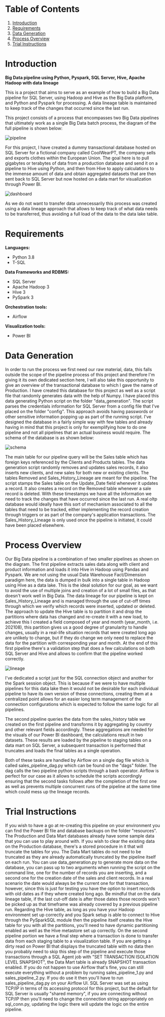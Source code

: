 

# Table of Contents 
1. [Introduction](README.md#Introduction)
2. [Requirements](README.md#Requirements)
3. [Data Generation](README.md#Data%20Generation)
4. [Process Overview](README.md#Process%20Overview)
5. [Trial Instructions](README.md#Trial%20Instructions)



# Introduction
**Big Data pipeline using Python, Pyspark, SQL Server, Hive, Apache Hadoop with data lineage**

This is a project that aims to serve as an example of how to build a Big Data pipeline for SQL Server, using Hadoop and Hive as the Big Data platform, and Python and Pyspark for processing. A data lineage table is maintained to keep track of the changes that occurred since the last run.

This project consists of a process that encompasses two Big Data pipelines that ultimately work as a single Big Data batch process, the diagram of the full pipeline is shown below:

![pipeline](images/pipeline.png)
 
For this project, I have created a dummy transactional database hosted on SQL Server for a fictional company called CoolWearPT, the company sells and exports clothes within the European Union.
The goal here is to pull gigabytes or terabytes of data from a production database and send it on a pipeline to Hive using Python, and then from Hive to apply calculations to the immense amount of data and obtain aggregated datasets that are then sent back to SQL Server but now hosted on a data mart for visualization through Power BI. 

![dashboard](images/dashboard.png)

As we do not want to transfer data unnecessarily this process was created using a data lineage approach that allows to keep track of what data needs to be transferred, thus avoiding a full load of the data to the data lake table.



# Requirements

**Languages:** 
* Python 3.8
* T-SQL

**Data Frameworks and RDBMS:**
* SQL Server
* Apache Hadoop 3
* Hive 3
* PySpark 3

**Orchestration tools:**
* Airflow

**Visualization tools:**
* Power BI



# Data Generation

In order to run the process we first need our raw material, data, this falls outside the scope of the pipeline process of this project and therefore I'm giving it its own dedicated section here, I will also take this opportunity to give an overview of the transactional database to which I gave the name of Production. I have created this database for this project as well as a script file that randomly generates data with the help of Numpy. I have placed this data generating Python script on the folder "data_generation". The script parses the credentials information for SQL Server from a config file that I've placed on the folder "config". This approach avoids having passwords or other sensitive information popping up as part of the running script. I've designed the database in a fairly simple way with few tables and already having in mind that this project is only for exemplifying how to do one pipeline and not all pipelines that an actual business would require. The schema of the database is as shown below:

![schema](images/schema.png)

The main table for our pipeline query will be the Sales table which has foreign keys referenced by the Clients and Products tables. The data generation script randomly removes and updates sales records, it also inserts new clients, and new sales for both new or existing clients. The tables Removed and Sales\_History\_Lineage are meant for the pipeline. The script stamps the Sales table on the Update_Date field whenever it updates a record. It also creates a record on the Removed table whenever a sale record is deleted. With these timestamps we have all the information we need to track the changes that have occurred since the last run. A real oltp database would ideally have this sort of mechanism associated to all the tables that need to be tracked, either implementing the record creation through triggers or as part of the company's application transactions. The Sales\_History\_Lineage is only used once the pipeline is initiated, it could have been placed elsewhere.



# Process Overview

Our Big Data pipeline is a combination of two smaller pipelines as shown on the diagram. The first pipeline extracts sales data along with client and product information and loads it into Hive in Hadoop using Pandas and Pyspark. We are not using the usual Data Warehouse Fact/Dimension paradigm here, the data is dumped in bulk into a single table in Hadoop using Hive as a data lake. This is the ideal solution for our goal, as we want to avoid the use of multiple joins and creation of a lot of small files, as that doesn't work well in Big Data. The data lineage for our pipeline is kept on Sales\_History\_Lineage and is managed through the use of cut-off times through which we verify which records were inserted, updated or deleted. The approach to update the Hive table is to partition it and drop the partitions where data has changed and re-create it with a new load, to achieve this I created a field composed of year and month (year_month, i.e. 202108), this partition gives us a good degree of granularity to handle changes, usually in a real-life situation records that were created long ago are unlikely to change, but if they do change we only need to replace the data for the partition with corresponding year and month. At the end of this first pipeline there's a validation step that does a few calculations on both SQL Server and Hive and allows to confirm that the pipeline worked correctly. 

![lineage](images/lineage.png)

I've dedicated a script just for the SQL connection object and another for the Spark session object. This is because if we were to have multiple pipelines for this data lake then it would not be desirable for each individual pipeline to have its own version of these connections, creating them at a centralized point allows for an easier long term management of the connection configurations which is expected to follow the same logic for all pipelines.

The second pipeline queries the data from the sales_history table we created on the first pipeline and transforms it by aggregating by country and other relevant fields accordingly. These aggregations are needed for the visuals of our Power BI dashboard, the calculations result in two datasets. These results are loaded by the pipeline to staging tables on a data mart on SQL Server, a subsequent transaction is performed that truncates and loads the final tables as a single operation.

Both of these tasks are handled by Airflow on a single dag file which is called sales\_pipeline\_dag.py which can be found on the "dags" folder. The dag calls the two pipeline python scripts through a bash operator. Airflow is perfect for our case as it allows to schedule the scripts accordingly ensuring that the second tasks follows after the completion of the first one as well as prevents multiple concurrent runs of the pipeline at the same time which could mess up the lineage records.



# Trial Instructions

If you wish to have a go at re-creating this pipeline on your environment you can find the Power BI file and database backups on the folder "resources". The Production and Data Mart databases already have some sample data that you can use to play around with. If you wish to clear the existing data on the Production database, there's a stored procedure in it that will truncate the tables for you. The Data Mart tables do not need to be truncated as they are already automatically truncated by the pipeline itself on each run. You can use data\_generation.py to generate more data on the database, you can pass up to two arguments when running the script on the command line, one for the number of records you are inserting, and a second one for the creation date of the sales and client records. In a real scenario the date would always be the current one for that transaction, however, since this is just for testing you have the option to insert records with old dates as if they where created long ago. Be mindful that on the data lineage table, if the last cut-off date is after those dates those records won't be picked up as that timeframe was already covered by a previous pipeline run. Regarding the Hive table, as long as you have your Hadoop environment set up correctly and you Spark setup is able to connect to Hive through the PySparkSQL module then the pipeline itself creates the Hive table for you with all the partitions, you'll need to have dynamic partitioning enabled as well as the Hive metastore set up correctly. On the second pipeline portion we have a final step where a transaction is done to transfer data from each staging table to a visualization table. If you are getting a dirty read on Power BI that displays the truncated table with no data then you probably need to skip this step of the pipeline and execute those transactions through a SQL Agent job with "SET TRANSACTION ISOLATION LEVEL SNAPSHOT", the Data Mart table is already SNAPSHOT transaction enabled. If you do not happen to use Airflow that's fine, you can still execute everything without a problem by running sales\_pipeline\_1.py and sales\_pipeline\_2.py. If you do use it then you'll have to run sales\_pipeline\_dag.py on your Airflow UI. SQL Server was set as using TCP/IP in terms of its accessing protocol for this project, but the default for SQL Server is usually "shared memory", if you are connecting without TCP/IP then you'll need to change the connection string appropriately on sql_conn.py, updating the logic there will update the logic on the entire pipeline.
